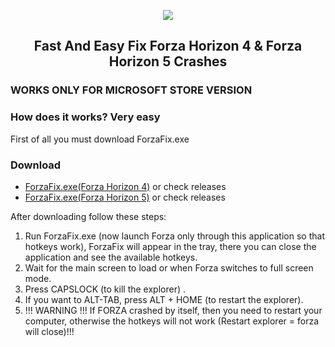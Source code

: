 <p align="center">
  <img src="https://miro.medium.com/max/600/0*HSWc0shJyho-x07J.jpg"/><br>
</p>
<h2 align="center">Fast And Easy Fix Forza Horizon 4 & Forza Horizon 5 Crashes</h2>
<h3>WORKS ONLY FOR MICROSOFT STORE VERSION</h3>
<h3>How does it works? Very easy</h3>
<p>
 First of all you must download ForzaFix.exe
</p>
<h3>Download</h3>
<ul>
  <li><a href="https://github.com/EugeneSunrise/ForzaHorizon4FastFix/releases/download/1.0/ForzaFix.exe">ForzaFix.exe(Forza Horizon 4)</a> or check releases</li>
  <li><a href="https://github.com/EugeneSunrise/ForzaHorizon4And5FastFix/releases/download/2.0/ForzaFix.exe">ForzaFix.exe(Forza Horizon 5)</a> or check releases</li>
</ul>
<p>
After downloading follow these steps: 
 
1. Run ForzaFix.exe (now launch Forza only through this application so that hotkeys work), ForzaFix will appear in the tray, there you can close the application and see the available hotkeys.
2. Wait for the main screen to load or when Forza switches to full screen mode.
3. Press CAPSLOCK (to kill the explorer) .
4. If you want to ALT-TAB, press ALT + HOME (to restart the explorer).
5. !!! WARNING !!!
If FORZA crashed by itself, then you need to restart your computer, otherwise the hotkeys will not work (Restart explorer = forza will close)!!!
